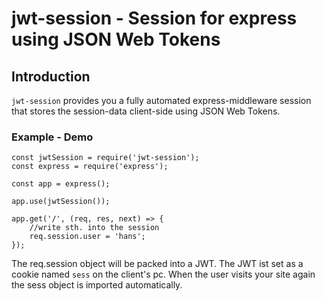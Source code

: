 # jwt-session - Session for express using JSON Web Tokens
## Introduction
`jwt-session` provides you a fully automated express-middleware session that stores the session-data client-side using JSON Web Tokens.
### Example - Demo
```
const jwtSession = require('jwt-session');
const express = require('express');

const app = express();

app.use(jwtSession());

app.get('/', (req, res, next) => {
    //write sth. into the session
    req.session.user = 'hans';
});
```
The req.session object will be packed into a JWT.
The JWT ist set as a cookie named `sess` on the client's pc.
When the user visits your site again the sess object is imported automatically.
